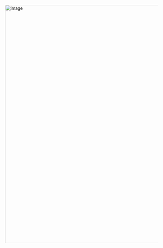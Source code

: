 <img width="785" alt="image" src="https://github.com/user-attachments/assets/fafd1c6a-eedc-4431-abe5-b03b2462cafd">
